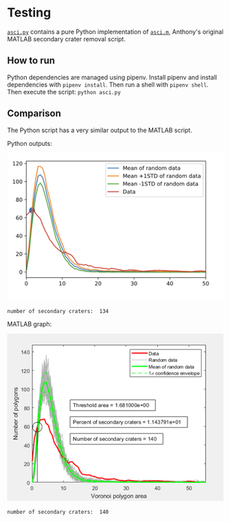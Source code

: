 # Testing

[`asci.py`](asci.py) contains a pure Python implementation of [`asci.m`](asci.m), Anthony's original MATLAB secondary crater removal script.

## How to run

Python dependencies are managed using pipenv. Install pipenv and install dependencies with `pipenv install`. Then run a shell with `pipenv shell`. Then execute the script: `python asci.py`

## Comparison

The Python script has a very similar output to the MATLAB script.

Python outputs:

![Python results graph](docs/images/asci_python.png)

```
number of secondary craters:  134
```

MATLAB graph:

![MATLAB results graph](docs/images/asci_matlab.png)

```
number of secondary craters:  140
```
